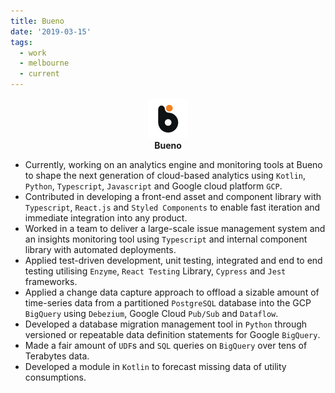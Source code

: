 ```yaml
---
title: Bueno
date: '2019-03-15'
tags:
  - work
  - melbourne
  - current
---
```

<p align='center'>
  <img src='/assets/stories/bueno.png' height='64'  /><br />
  <b>Bueno</b><br />
</p>

* Currently, working on an analytics engine and monitoring tools at Bueno to shape the next generation of cloud-based
analytics using `Kotlin`, `Python`, `Typescript`, `Javascript` and Google cloud platform `GCP`.
* Contributed in developing a front-end asset and component library with `Typescript`, `React.js` and `Styled Components`
to enable fast iteration and immediate integration into any product.
* Worked in a team to deliver a large-scale issue management system and an insights monitoring tool using `Typescript`
and internal component library with automated deployments.
* Applied test-driven development, unit testing, integrated and end to end testing utilising `Enzyme`,
`React Testing` Library, `Cypress` and `Jest` frameworks.
* Applied a change data capture approach to offload a sizable amount of time-series data from a partitioned `PostgreSQL`
database into the GCP `BigQuery` using `Debezium`, Google Cloud `Pub/Sub` and `Dataflow`.
* Developed a database migration management tool in `Python` through versioned or repeatable data definition statements
for Google `BigQuery`.
* Made a fair amount of `UDF`s and `SQL` queries on `BigQuery` over tens of Terabytes data.
* Developed a module in `Kotlin` to forecast missing data of utility consumptions.
